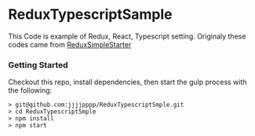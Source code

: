 # ReduxTypescriptSample

This Code is example of Redux, React, Typescript setting.
Originaly these codes came from [ReduxSimpleStarter](https://github.com/StephenGrider/ReduxSimpleStarter) 

### Getting Started

Checkout this repo, install dependencies, then start the gulp process with the following:

```
> git@github.com:jjjjpppp/ReduxTypescriptSmple.git
> cd ReduxTypescriptSmple
> npm install
> npm start
```
